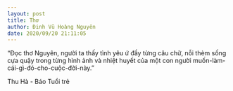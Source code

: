 ```yaml
---
layout: post
title: Thơ
author: Đinh Vũ Hoàng Nguyên
date: 2020/09/20 21:11:05
---
```


“Đọc thơ Nguyên, người ta thấy tình yêu ứ đầy từng câu chữ, nỗi thèm sống cựa quậy trong từng hình ảnh và nhiệt huyết của một con người muốn-làm-cái-gì-đó-cho-cuộc-đời-này.”

Thu Hà - Báo Tuổi trẻ
